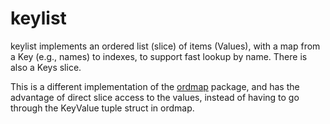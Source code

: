 # keylist

keylist implements an ordered list (slice) of items (Values), with a map from a Key (e.g., names) to indexes, to support fast lookup by name.  There is also a Keys slice.

This is a different implementation of the [ordmap](../ordmap) package, and has the advantage of direct slice access to the values, instead of having to go through the KeyValue tuple struct in ordmap.

